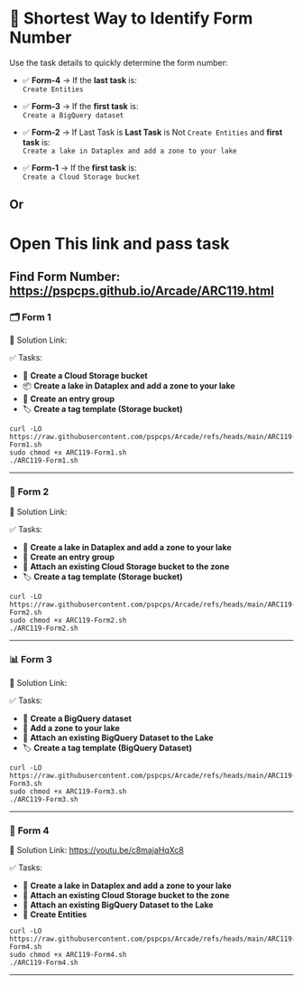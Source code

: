 
# 📝 Shortest Way to Identify Form Number

Use the task details to quickly determine the form number:

- ✅ **Form-4** → If the **last task** is:  
  ``Create Entities``

- ✅ **Form-3** → If the **first task** is:  
  ``Create a BigQuery dataset``

- ✅ **Form-2** → If Last Task is **Last Task** is Not   ``Create Entities`` and **first task** is:  
  ``Create a lake in Dataplex and add a zone to your lake`` 
  

- ✅ **Form-1** → If the **first task** is:  
  ``Create a Cloud Storage bucket``


##            Or 

# Open This link and pass task 

## Find Form Number: https://pspcps.github.io/Arcade/ARC119.html

### 🗂️ **Form 1**  

🔗 Solution Link: 

✅ Tasks:
- 🌊 **Create a Cloud Storage bucket**    
- 📦 **Create a lake in Dataplex and add a zone to your lake**
- 📘 **Create an entry group**  
- 🏷️ **Create a tag template (Storage bucket)**  
```
curl -LO https://raw.githubusercontent.com/pspcps/Arcade/refs/heads/main/ARC119-Form1.sh
sudo chmod +x ARC119-Form1.sh
./ARC119-Form1.sh

```
---

### 📁 **Form 2**  
🔗 Solution Link: 

✅ Tasks:
- 🌊 **Create a lake in Dataplex and add a zone to your lake**  
- 📘 **Create an entry group**  
- 🔗 **Attach an existing Cloud Storage bucket to the zone**  
- 🏷️ **Create a tag template (Storage bucket)**  

```
curl -LO https://raw.githubusercontent.com/pspcps/Arcade/refs/heads/main/ARC119-Form2.sh
sudo chmod +x ARC119-Form2.sh
./ARC119-Form2.sh

```
---

### 📊 **Form 3**  
🔗 Solution Link: 

✅ Tasks:
- 🧠 **Create a BigQuery dataset**  
- 🌊 **Add a zone to your lake**  
- 🔗 **Attach an existing BigQuery Dataset to the Lake**  
- 🏷️ **Create a tag template (BigQuery Dataset)**  
```
curl -LO https://raw.githubusercontent.com/pspcps/Arcade/refs/heads/main/ARC119-Form3.sh
sudo chmod +x ARC119-Form3.sh
./ARC119-Form3.sh
```
---

### 🧪 **Form 4**  
🔗 Solution Link: https://youtu.be/c8majaHqXc8

✅ Tasks:
- 🌊 **Create a lake in Dataplex and add a zone to your lake**  
- 🔗 **Attach an existing Cloud Storage bucket to the zone**  
- 🔗 **Attach an existing BigQuery Dataset to the Lake**  
- 📍 **Create Entities**  

```
curl -LO https://raw.githubusercontent.com/pspcps/Arcade/refs/heads/main/ARC119-Form4.sh
sudo chmod +x ARC119-Form4.sh
./ARC119-Form4.sh

```

---
